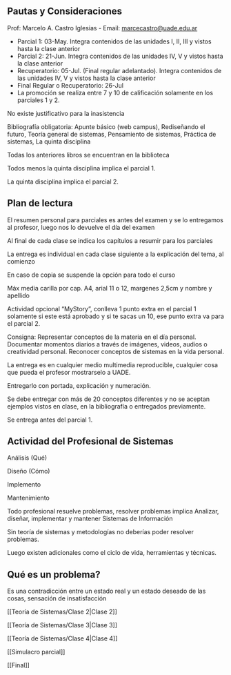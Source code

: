 ## Pautas y Consideraciones

  

Prof: Marcelo A. Castro Iglesias - Email: marcecastro@uade.edu.ar

- Parcial 1: 03-May. Integra contenidos de las unidades I, II, III y vistos hasta la clase anterior
- Parcial 2: 21-Jun. Integra contenidos de las unidades IV, V y vistos hasta la clase anterior
- Recuperatorio: 05-Jul. (Final regular adelantado). Integra contenidos de las unidades IV, V y vistos hasta la clase anterior
- Final Regular o Recuperatorio: 26-Jul
- La promoción se realiza entre 7 y 10 de calificación solamente en los parciales 1 y 2.

No existe justificativo para la inasistencia

Bibliografía obligatoria: Apunte básico (web campus), Rediseñando el futuro, Teoría general de sistemas, Pensamiento de sistemas, Práctica de sistemas, La quinta disciplina

Todas los anteriores libros se encuentran en la biblioteca

Todos menos la quinta disciplina implica el parcial 1.

La quinta disciplina implica el parcial 2.

  

## Plan de lectura

El resumen personal para parciales es antes del examen y se lo entregamos al profesor, luego nos lo devuelve el día del examen

Al final de cada clase se indica los capítulos a resumir para los parciales

La entrega es individual en cada clase siguiente a la explicación del tema, al comienzo

En caso de copia se suspende la opción para todo el curso

Máx media carilla por cap. A4, arial 11 o 12, margenes 2,5cm y nombre y apellido

  

Actividad opcional “MyStory”, conlleva 1 punto extra en el parcial 1 solamente si este está aprobado y si te sacas un 10, ese punto extra va para el parcial 2.

Consigna: Representar conceptos de la materia en el día personal. Documentar momentos diarios a través de imágenes, videos, audios o creatividad personal. Reconocer conceptos de sistemas en la vida personal.

La entrega es en cualquier medio multimedia reproducible, cualquier cosa que pueda el profesor mostrarselo a UADE.

Entregarlo con portada, explicación y numeración.

Se debe entregar con más de 20 conceptos diferentes y no se aceptan ejemplos vistos en clase, en la bibliografía o entregados previamente.

Se entrega antes del parcial 1.

  

## Actividad del Profesional de Sistemas

Análisis (Qué)

Diseño (Cómo)

Implemento

Mantenimiento

Todo profesional resuelve problemas, resolver problemas implica Analizar, diseñar, implementar y mantener Sistemas de Información

Sin teoría de sistemas y metodologías no deberías poder resolver problemas.

Luego existen adicionales como el ciclo de vida, herramientas y técnicas.

  

## Qué es un problema?

Es una contradicción entre un estado real y un estado deseado de las cosas, sensación de insatisfacción

[[Teoría de Sistemas/Clase 2|Clase 2]]

[[Teoría de Sistemas/Clase 3|Clase 3]]

[[Teoría de Sistemas/Clase 4|Clase 4]]

[[Simulacro parcial]]

[[Final]]